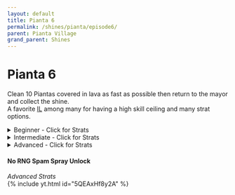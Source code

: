 ```yaml
---
layout: default 
title: Pianta 6
permalink: /shines/pianta/episode6/
parent: Pianta Village
grand_parent: Shines
---
```

# Pianta 6
Clean 10 Piantas covered in lava as fast as possible then return to the mayor and collect the shine.  
A favorite [IL](https://smscommunity.github.io/sms-guide/info/il/) among many for having a high skill ceiling and many strat options.  

<details markdown="block">
  <summary markdown="span">
    Beginner - Click for Strats
  </summary>

#### Early Unlock #2
*Beginner*  
- Do a full rollout
- Spray and aim to land just past the fence

{% include gdrive.html id="1F30JboTg8nitT-noed6NPXHI5r4u7tpY" %}

#### Easy Early Unlock #6
*Beginner*  
- Spray just left of the tree

{% include gdrive.html id="1DCqSdJ8-LHPmlx3j8QYKXMQG5S2nLMoM" %}

#### Around the Corner #5
*Beginner*  
- After you clean #4, dive rollout onto the slope and preserve your rollout momentum
- Stay on the slope
- Turn your camera as you run

{% include gdrive.html id="1tWUbXivkyULlQOHLsfSF9mdqAM84Xm3G" %}

#### Y-Cam Early #7
*Beginner*  
- Spray an arc of water while you wait for #6 to finish unlocking
- Stand just past/behind #6 for good distance

{% include gdrive.html id="1ZQepkh4quKb_tYzev9j03MjIYFYh6L_i" %}
</details>

<details markdown="block">
  <summary markdown="span">
    Intermediate - Click for Strats
  </summary>

#### Spin Spray #5  
*Intermediate*  
- Take time immediately to line your angle up to execute Over the Wall #6 while #5 finishes unlocking (good unlock RNG gives you less time to prepare)
- Most common way to do this is run forward with the hover nozzle and press [Digital R](https://smscommunity.github.io/sms-guide/techniques/spamsprays/#the-difference-between-analog-and-digital) as you run off the slope of the grass
- Right when you start hovering, press X (Keep holding Digital R)
- Do a spinjump as you land, do a spam spray spinjump

{% include gdrive.html id="1qw8evmK1A4fS6-cEdrbYEBYWx0HSLtz2" %}

#### Over the Wall #6
*Intermediate*  
- After Spin Spray #5, do a delayed dive rollout with your preprepared angle
- Do another dive rollout (or a hoverslide rollout) while lining your angle up to do Mushroom Unlock #7

{% include gdrive.html id="1qrtBFHw9XtOLeCAk_TOUIWQFILHh4uPP" %}

#### Mushroom Unlock #7  
*Intermediate*  
- Aim just left of the tree
- When landing on the mushroom, rollout immediately (eating dust changes your angle)

{% include gdrive.html id="1HS3Y4fo-SqUgQft94j1heOYutP5wPlHC" %}

#### "Free" 2:17 Ending
*Intermediate*  
{% include gdrive.html id="1C3Ym5ATLeqL0qyOX4l74K4Z3hOZKRY6Y" %}
</details>
<details markdown="block">
  <summary markdown="span">
    Advanced - Click for Strats
  </summary>

#### Over the Corner #5
*Advanced*  
- Helps mitigate bad unlock RNG on #5

{% include gdrive.html id="1yeNipPkycWzyFAsy8wibDGo14FQ8_LA6" %}

#### Behind the Back (Wilko Strat)
*Advanced*  
{% include gdrive.html id="1sU9OETVhTqNxRb6Oh0_gRBb1TMcUgp-5" %}
</details>

#### No RNG Spam Spray Unlock  
*Advanced Strats*  
{% include yt.html id="5QEAxHf8y2A" %}  
